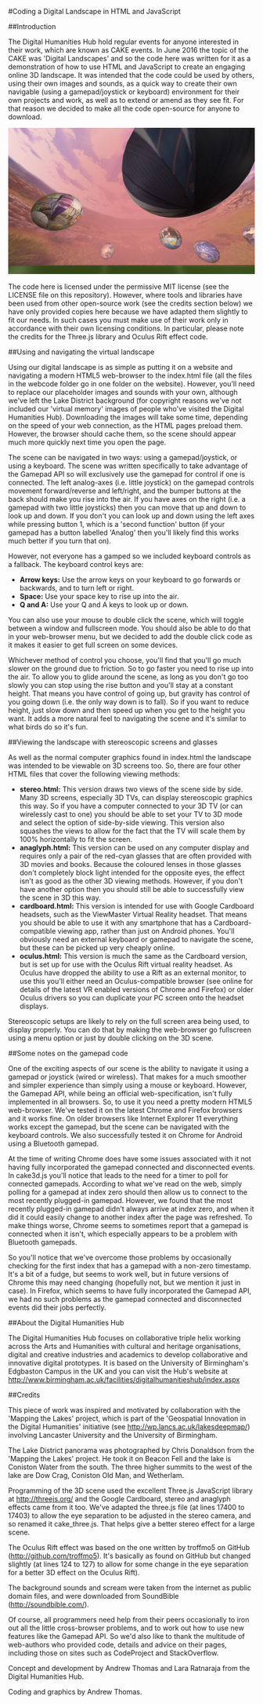 #Coding a Digital Landscape in HTML and JavaScript

##Introduction

The Digital Humanities Hub hold regular events for anyone interested in their work, which are known as CAKE events. In June 2016 the topic of the CAKE was 'Digital Landscapes' and so the code here was written for it as a demonstration of how to use HTML and JavaScript to create an engaging online 3D landscape. It was intended that the code could be used by others, using their own images and sounds, as a quick way to create their own navigable (using a gamepad/joystick or keyboard) environment for their own projects and work, as well as to extend or amend as they see fit. For that reason we decided to make all the code open-source for anyone to download.

![A screenshot of our digital landscape](./screenshots/screenshot.png)

The code here is licensed under the permissive MIT license (see the LICENSE file on this repository). However, where tools and libraries have been used from other open-source work (see the credits section below) we have only provided copies here because we have adapted them slightly to fit our needs. In such cases you must make use of their work only in accordance with their own licensing conditions. In particular, please note the credits for the Three.js library and Oculus Rift effect code.

##Using and navigating the virtual landscape

Using our digital landscape is as simple as putting it on a website and navigating a modern HTML5 web-browser to the index.html file (all the files in the webcode folder go in one folder on the website). However, you'll need to replace our placeholder images and sounds with your own, although we've left the Lake District background (for copyright reasons we've not included our 'virtual memory' images of people who've visited the Digital Humanities Hub). Downloading the images will take some time, depending on the speed of your web connection, as the HTML pages preload them. However, the browser should cache them, so the scene should appear much more quickly next time you open the page.

The scene can be navigated in two ways: using a gamepad/joystick, or using a keyboard. The scene was written specifically to take advantage of the Gamepad API so will exclusively use the gamepad for control if one is connected. The left analog-axes (i.e. little joystick) on the gamepad controls movement forward/reverse and left/right, and the bumper buttons at the back should make you rise into the air. If you have axes on the right (i.e. a gamepad with two little joysticks) then you can move that up and down to look up and down. If you don't you can look up and down using the left axes while pressing button 1, which is a 'second function' button (if your gamepad has a button labelled 'Analog' then you'll likely find this works much better if you turn that on).

However, not everyone has a gamped so we included keyboard controls as a fallback. The keyboard control keys are:

* **Arrow keys:** Use the arrow keys on your keyboard to go forwards or backwards, and to turn left or right.
* **Space:** Use your space key to rise up into the air.
* **Q and A:** Use your Q and A keys to look up or down.

You can also use your mouse to double click the scene, which will toggle between a window and fullscreen mode. You should also be able to do that in your web-browser menu, but we decided to add the double click code as it makes it easier to get full screen on some devices.

Whichever method of control you choose, you'll find that you'll go much slower on the ground due to friction. So to go faster you need to rise up into the air. To allow you to glide around the scene, as long as you don't go too slowly you can stop using the rise button and you'll stay at a constant height. That means you have control of going up, but gravity has control of you going down (i.e. the only way down is to fall). So if you want to reduce height, just slow down and then speed up when you get to the height you want. It adds a more natural feel to navigating the scene and it's similar to what birds do so it's fun.

##Viewing the landscape with stereoscopic screens and glasses

As well as the normal computer graphics found in index.html the landscape was intended to be viewable on 3D screens too. So, there are four other HTML files that cover the following viewing methods:

* **stereo.html:** This version draws two views of the scene side by side. Many 3D screens, especially 3D TVs, can display stereoscopic graphics this way. So if you have a computer connected to your 3D TV (or can wirelessly cast to one) you should be able to set your TV to 3D mode and select the option of side-by-side viewing. This version also squashes the views to allow for the fact that the TV will scale them by 100% horizontally to fit the screen.
* **anaglyph.html:** This version can be used on any computer display and requires only a pair of the red-cyan glasses that are often provided with 3D movies and books. Because the coloured lenses in those glasses don't completely block light intended for the opposite eyes, the effect isn't as good as the other 3D viewing methods. However, if you don't have another option then you should still be able to successfully view the scene in 3D this way.
* **cardboard.html:** This version is intended for use with Google Cardboard headsets, such as the ViewMaster Virtual Reality headset. That means you should be able to use it with any smartphone that has a Cardboard-compatible viewing app, rather than just on Android phones. You'll obviously need an external keyboard or gamepad to navigate the scene, but these can be picked up very cheaply online.
* **oculus.html:** This version is much the same as the Cardboard version, but is set up for use with the Oculus Rift virtual reality headset. As Oculus have dropped the ability to use a Rift as an external monitor, to use this you'll either need an Oculus-compatible browser (see online for details of the latest VR enabled versions of Chrome and Firefox) or older Oculus drivers so you can duplicate your PC screen onto the headset displays.

Stereoscopic setups are likely to rely on the full screen area being used, to display properly. You can do that by making the web-browser go fullscreen using a menu option or just by double clicking on the 3D scene.

##Some notes on the gamepad code

One of the exciting aspects of our scene is the ability to navigate it using a gamepad or joystick (wired or wireless). That makes for a much smoother and simpler experience than simply using a mouse or keyboard. However, the Gamepad API, while being an official web-specification, isn't fully implemented in all browsers. So, to use it you need a pretty modern HTML5 web-browser. We've tested it on the latest Chrome and Firefox browsers and it works fine. On older browsers like Internet Explorer 11 everything works except the gamepad, but the scene can be navigated with the keyboard controls. We also successfully tested it on Chrome for Android using a Bluetooth gamepad.

At the time of writing Chrome does have some issues associated with it not having fully incorporated the gamepad connected and disconnected events. In cake3d.js you'll notice that leads to the need for a timer to poll for connected gamepads. According to what we've read on the web, simply polling for a gamepad at index zero should then allow us to connect to the most recently plugged-in gamepad. However, we found that the most recently plugged-in gamepad didn't always arrive at index zero, and when it did it could easily change to another index after the page was refreshed. To make things worse, Chrome seems to sometimes report that a gamepad is connected when it isn't, which especially appears to be a problem with Bluetooth gamepads.

So you'll notice that we've overcome those problems by occasionally checking for the first index that has a gamepad with a non-zero timestamp. It's a bit of a fudge, but seems to work well, but in future versions of Chrome this may need changing (hopefully not, but we mention it just in case). In Firefox, which seems to have fully incorporated the Gamepad API, we had no such problems as the gamepad connected and disconnected events did their jobs perfectly.

##About the Digital Humanities Hub

The Digital Humanities Hub focuses on collaborative triple helix working across the Arts and Humanities with cultural and heritage organisations, digital and creative industries and academics to develop collaborative and innovative digital prototypes. It is based on the University of Birmingham's Edgbaston Campus in the UK and you can visit the Hub's website at http://www.birmingham.ac.uk/facilities/digitalhumanitieshub/index.aspx

##Credits

This piece of work was inspired and motivated by collaboration with the 'Mapping the Lakes' project, which is part of the 'Geospatial Innovation in the Digital Humanities' initiative (see http://wp.lancs.ac.uk/lakesdeepmap/) involving Lancaster University and the University of Birmingham.

The Lake District panorama was photographed by Chris Donaldson from the 'Mapping the Lakes' project. He took it on Beacon Fell and the lake is Coniston Water from the south. The three higher summits to the west of the lake are Dow Crag, Coniston Old Man, and Wetherlam.

Programming of the 3D scene used the excellent Three.js JavaScript library at http://threejs.org/ and the Google Cardboard, stereo and anaglyph effects came from it too. We've adapted the three.js file (at lines 17400 to 17403) to allow the eye separation to be adjusted in the stereo camera, and so renamed it cake_three.js. That helps give a better stereo effect for a large scene.

The Oculus Rift effect was based on the one written by troffmo5 on GitHub (http://github.com/troffmo5). It's basically as found on GitHub but changed slightly (at lines 124 to 127) to allow for some change in the eye separation for a better 3D effect on the Oculus Rift).

The background sounds and scream were taken from the internet as public domain files, and were downloaded from SoundBible (http://soundbible.com/).

Of course, all programmers need help from their peers occasionally to iron out all the little cross-browser problems, and to work out how to use new features like the Gamepad API. So we'd also like to thank the multitude of web-authors who provided code, details and advice on their pages, including those on sites such as CodeProject and StackOverflow.

Concept and development by Andrew Thomas and Lara Ratnaraja from the Digital Humanities Hub.

Coding and graphics by Andrew Thomas.

